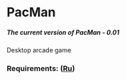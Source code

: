 # PacMan
##### The current version of PacMan - 0.01
Desktop arcade game
### Requirements: ([Ru](/Documents/Requirements/Requirements.md))
